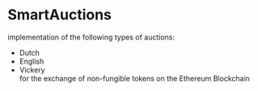 # SmartAuctions
implementation of the following types of auctions: 
* Dutch
* English
* Vickery\
for the exchange of non-fungible tokens on the Ethereum Blockchain
